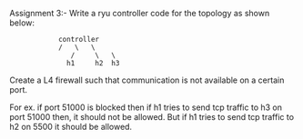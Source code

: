 Assignment 3:-
Write a ryu controller code for the topology as shown below:
	
				controller
				/   \	\
			       /     \	 \
			      h1     h2  h3
Create a L4 firewall such that communication is not available on a certain port. 

For ex. if port 51000 is blocked then if h1 tries to send tcp traffic to h3 on port 51000 then, it should not be allowed. But if h1 tries to send tcp traffic to h2 on 5500 it should be allowed.
